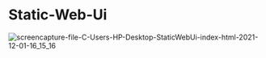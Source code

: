 # Static-Web-Ui
![screencapture-file-C-Users-HP-Desktop-StaticWebUi-index-html-2021-12-01-16_15_16](https://user-images.githubusercontent.com/58651025/144221141-9bb68d6e-9ecc-40e8-b98f-2a6cb7330219.png)
